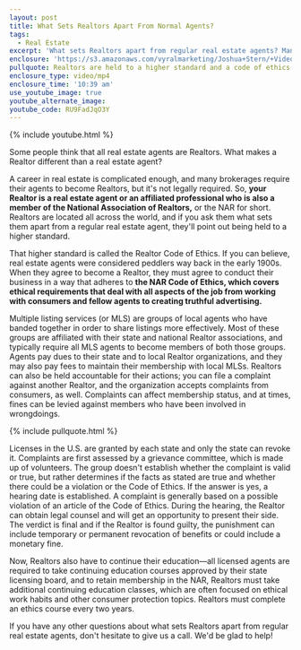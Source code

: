 ```yaml
---
layout: post
title: What Sets Realtors Apart From Normal Agents?
tags:
  - Real Estate
excerpt: 'What sets Realtors apart from regular real estate agents? Many people use the two terms interchangeably, but not all agents are true Realtors. In fact, Realtors are held to a higher standard of practice and ethics and belong to state and national boards. They must also continue their education in real estate constantly. For more details on the difference between real estate agents and Realtors and what it means for you, watch my latest video.'
enclosure: 'https://s3.amazonaws.com/vyralmarketing/Joshua+Stern/+Videos/2017/April/Salt+Lake+County+Real+Estate+Agent-+What+Sets+Realtors+Apart+From+Normal+Agents%253F.mp4'
pullquote: Realtors are held to a higher standard and a code of ethics.
enclosure_type: video/mp4
enclosure_time: '10:39 am'
use_youtube_image: true
youtube_alternate_image:
youtube_code: RU9FadJqO3Y
---
```



{% include youtube.html %}

Some people think that all real estate agents are Realtors. What makes a Realtor different than a real estate agent?

A career in real estate is complicated enough, and many brokerages require their agents to become Realtors, but it's not legally required. So, **your Realtor is a real estate agent or an affiliated professional who is also a member of the National Association of Realtors,** or the NAR for short. Realtors are located all across the world, and if you ask them what sets them apart from a regular real estate agent, they'll point out being held to a higher standard.

That higher standard is called the Realtor Code of Ethics. If you can believe, real estate agents were considered peddlers way back in the early 1900s. When they agree to become a Realtor, they must agree to conduct their business in a way that adheres to **the NAR Code of Ethics, which covers ethical requirements that deal with all aspects of the job from working with consumers and fellow agents to creating truthful advertising.**

Multiple listing services (or MLS) are groups of local agents who have banded together in order to share listings more effectively. Most of these groups are affiliated with their state and national Realtor associations, and typically require all MLS agents to become members of both those groups. Agents pay dues to their state and to local Realtor organizations, and they may also pay fees to maintain their membership with local MLSs. Realtors can also be held accountable for their actions; you can file a complaint against another Realtor, and the organization accepts complaints from consumers, as well. Complaints can affect membership status, and at times, fines can be levied against members who have been involved in wrongdoings.

{% include pullquote.html %}

Licenses in the U.S. are granted by each state and only the state can revoke it. Complaints are first assessed by a grievance committee, which is made up of volunteers. The group doesn't establish whether the complaint is valid or true, but rather determines if the facts as stated are true and whether there could be a violation or the Code of Ethics. If the answer is yes, a hearing date is established. A complaint is generally based on a possible violation of an article of the Code of Ethics. During the hearing, the Realtor can obtain legal counsel and will get an opportunity to present their side. The verdict is final and if the Realtor is found guilty, the punishment can include temporary or permanent revocation of benefits or could include a monetary fine.

Now, Realtors also have to continue their education—all licensed agents are required to take continuing education courses approved by their state licensing board, and to retain membership in the NAR, Realtors must take additional continuing education classes, which are often focused on ethical work habits and other consumer protection topics. Realtors must complete an ethics course every two years.

If you have any other questions about what sets Realtors apart from regular real estate agents, don't hesitate to give us a call. We'd be glad to help!